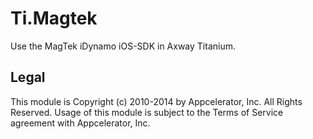 # Ti.Magtek

Use the MagTek iDynamo iOS-SDK in Axway Titanium.

## Legal

This module is Copyright (c) 2010-2014 by Appcelerator, Inc. All Rights Reserved. Usage of this module is subject to 
the Terms of Service agreement with Appcelerator, Inc.  
